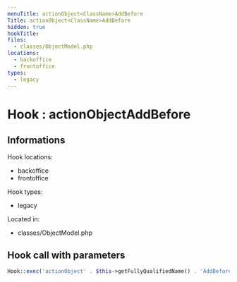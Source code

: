 ```yaml
---
menuTitle: actionObject<ClassName>AddBefore
Title: actionObject<ClassName>AddBefore
hidden: true
hookTitle: 
files:
  - classes/ObjectModel.php
locations:
  - backoffice
  - frontoffice
types:
  - legacy
---
```


# Hook : actionObject<ClassName>AddBefore

## Informations

Hook locations: 
  - backoffice
  - frontoffice

Hook types: 
  - legacy

Located in: 
  - classes/ObjectModel.php

## Hook call with parameters

```php
Hook::exec('actionObject' . $this->getFullyQualifiedName() . 'AddBefore', ['object' => $this]);
```